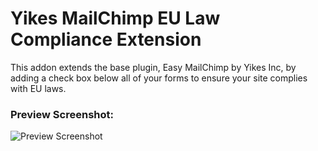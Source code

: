 # Yikes MailChimp EU Law Compliance Extension

This addon extends the base plugin, Easy MailChimp by Yikes Inc, by adding a check box below all of your forms to ensure your site complies with EU laws.

### Preview Screenshot:

![Preview Screenshot](https://cldup.com/hhqng0gEoF.png)